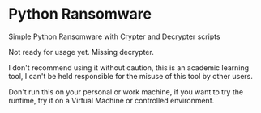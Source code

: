 # Python Ransomware

Simple Python Ransomware with Crypter and Decrypter scripts

Not ready for usage yet. Missing decrypter.

I don't recommend using it without caution, this is an academic learning tool, I can't be held responsible for the misuse of this tool by other users.

Don't run this on your personal or work machine, if you want to try the runtime, try it on a Virtual Machine or controlled environment.
